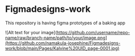 # Figmadesigns-work
This repository is having figma prototypes of a baking app

![Alt text for your image](https://github.com/username/repo-name/raw/branch-name/path/to/your/image.png](https://github.com/namakula-josephine/Figmadesigns-work/blob/main/Pages/Kalvine%20UID_page-0001.jpg)

